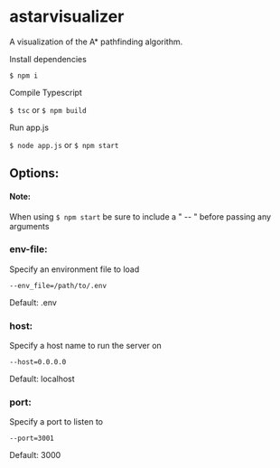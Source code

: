# astarvisualizer
A visualization of the A* pathfinding algorithm.

Install dependencies

```$ npm i```

Compile Typescript

```$ tsc``` or ```$ npm build```

Run app.js

```$ node app.js``` or ```$ npm start```

## Options:
#### Note:
When using ```$ npm start``` be sure to include a " -- " before passing any arguments

### env-file:
Specify an environment file to load

```--env_file=/path/to/.env```

Default: .env

### host:
Specify a host name to run the server on

```--host=0.0.0.0```

Default: localhost

### port:
Specify a port to listen to

```--port=3001```

Default: 3000